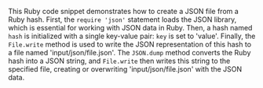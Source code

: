 This Ruby code snippet demonstrates how to create a JSON file from a Ruby hash. First, the `require 'json'` statement loads the JSON library, which is essential for working with JSON data in Ruby. Then, a hash named `hash` is initialized with a single key-value pair: `key` is set to 'value'. Finally, the `File.write` method is used to write the JSON representation of this hash to a file named 'input/json/file.json'. The `JSON.dump` method converts the Ruby hash into a JSON string, and `File.write` then writes this string to the specified file, creating or overwriting 'input/json/file.json' with the JSON data.
